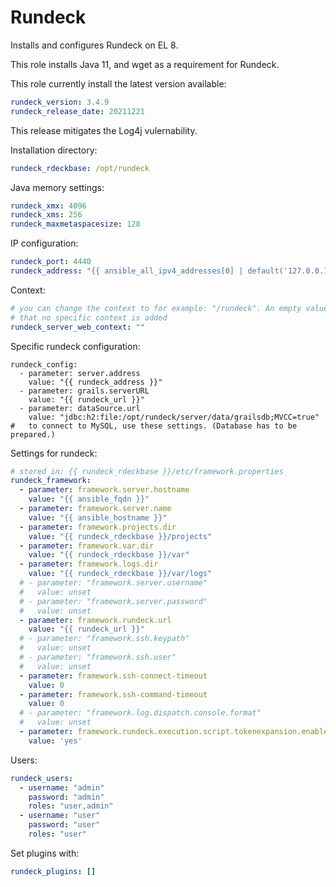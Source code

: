 # Rundeck

Installs and configures Rundeck on EL 8.

This role installs Java 11, and wget as a requirement for Rundeck.

This role currently install the latest version available:

```yaml
rundeck_version: 3.4.9
rundeck_release_date: 20211221
```

This release mitigates the Log4j vulernability.

Installation directory:
```yaml
rundeck_rdeckbase: /opt/rundeck
```

Java memory settings:
```yaml
rundeck_xmx: 4096
rundeck_xms: 256
rundeck_maxmetaspacesize: 128
```

IP configuration:
```yaml
rundeck_port: 4440
rundeck_address: "{{ ansible_all_ipv4_addresses[0] | default('127.0.0.1') }}"
```

Context:
```yaml
# you can change the context to for example: "/rundeck". An empty value means
# that no specific context is added
rundeck_server_web_context: ""
```

Specific rundeck configuration:
```
rundeck_config:
  - parameter: server.address
    value: "{{ rundeck_address }}"
  - parameter: grails.serverURL
    value: "{{ rundeck_url }}"
  - parameter: dataSource.url
    value: "jdbc:h2:file:/opt/rundeck/server/data/grailsdb;MVCC=true"
#   to connect to MySQL, use these settings. (Database has to be prepared.)
```

Settings for rundeck:
```yaml
# stored in: {{ rundeck_rdeckbase }}/etc/framework.properties
rundeck_framework:
  - parameter: framework.server.hostname
    value: "{{ ansible_fqdn }}"
  - parameter: framework.server.name
    value: "{{ ansible_hostname }}"
  - parameter: framework.projects.dir
    value: "{{ rundeck_rdeckbase }}/projects"
  - parameter: framework.var.dir
    value: "{{ rundeck_rdeckbase }}/var"
  - parameter: framework.logs.dir
    value: "{{ rundeck_rdeckbase }}/var/logs"
  # - parameter: "framework.server.username"
  #   value: unset
  # - parameter: "framework.server.password"
  #   value: unset
  - parameter: framework.rundeck.url
    value: "{{ rundeck_url }}"
  # - parameter: "framework.ssh.keypath"
  #   value: unset
  # - parameter: "framework.ssh.user"
  #   value: unset
  - parameter: framework.ssh-connect-timeout
    value: 0
  - parameter: framework.ssh-command-timeout
    value: 0
  # - parameter: "framework.log.dispatch.console.format"
  #   value: unset
  - parameter: framework.rundeck.execution.script.tokenexpansion.enabled
    value: 'yes'
```

Users:
```yaml
rundeck_users:
  - username: "admin"
    password: "admin"
    roles: "user,admin"
  - username: "user"
    password: "user"
    roles: "user"
```

Set plugins with:
```yaml
rundeck_plugins: []
```
